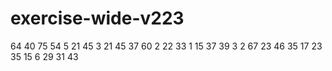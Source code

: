 # exercise-wide-v223
64
40
75
54
5
21
45
3
21
45
37
60
2
22
33
1
15
37
39
3
2
67
23
46
35
17
23
35
15
6
29
31
43
